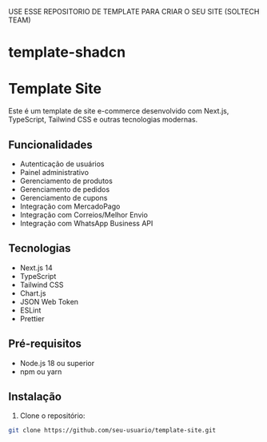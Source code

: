 USE ESSE REPOSITORIO DE TEMPLATE PARA CRIAR O SEU SITE (SOLTECH TEAM)
# template-shadcn

# Template Site

Este é um template de site e-commerce desenvolvido com Next.js, TypeScript, Tailwind CSS e outras tecnologias modernas.

## Funcionalidades

- Autenticação de usuários
- Painel administrativo
- Gerenciamento de produtos
- Gerenciamento de pedidos
- Gerenciamento de cupons
- Integração com MercadoPago
- Integração com Correios/Melhor Envio
- Integração com WhatsApp Business API

## Tecnologias

- Next.js 14
- TypeScript
- Tailwind CSS
- Chart.js
- JSON Web Token
- ESLint
- Prettier

## Pré-requisitos

- Node.js 18 ou superior
- npm ou yarn

## Instalação

1. Clone o repositório:
```bash
git clone https://github.com/seu-usuario/template-site.git
